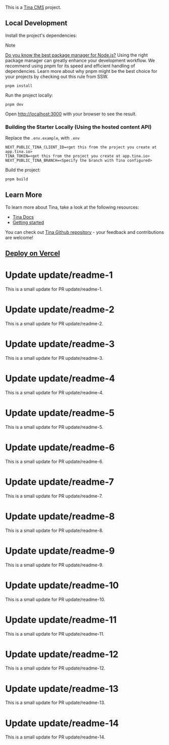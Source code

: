 This is a [Tina CMS](https://tina.io/) project.

## Local Development

Install the project's dependencies:

> [!NOTE]  
> [Do you know the best package manager for Node.js?](https://www.ssw.com.au/rules/best-package-manager-for-node/) Using the right package manager can greatly enhance your development workflow. We recommend using pnpm for its speed and efficient handling of dependencies. Learn more about why pnpm might be the best choice for your projects by checking out this rule from SSW.

```
pnpm install
```

Run the project locally:

```
pnpm dev
```

Open [http://localhost:3000](http://localhost:3000) with your browser to see the result.

### Building the Starter Locally (Using the hosted content API)

Replace the `.env.example`, with `.env`

```
NEXT_PUBLIC_TINA_CLIENT_ID=<get this from the project you create at app.tina.io>
TINA_TOKEN=<get this from the project you create at app.tina.io>
NEXT_PUBLIC_TINA_BRANCH=<Specify the branch with Tina configured>
```

Build the project:

```bash
pnpm build
```

## Learn More

To learn more about Tina, take a look at the following resources:

- [Tina Docs](https://tina.io/docs)
- [Getting started](https://tina.io/docs/setup-overview/)

You can check out [Tina Github repository](https://github.com/tinacms/tinacms) - your feedback and contributions are welcome!

## [Deploy on Vercel](https://tina.io/guides/tina-cloud/add-tinacms-to-existing-site/deployment/)
# Update update/readme-1
This is a small update for PR update/readme-1.
# Update update/readme-2
This is a small update for PR update/readme-2.
# Update update/readme-3
This is a small update for PR update/readme-3.
# Update update/readme-4
This is a small update for PR update/readme-4.
# Update update/readme-5
This is a small update for PR update/readme-5.
# Update update/readme-6
This is a small update for PR update/readme-6.
# Update update/readme-7
This is a small update for PR update/readme-7.
# Update update/readme-8
This is a small update for PR update/readme-8.
# Update update/readme-9
This is a small update for PR update/readme-9.
# Update update/readme-10
This is a small update for PR update/readme-10.
# Update update/readme-11
This is a small update for PR update/readme-11.
# Update update/readme-12
This is a small update for PR update/readme-12.
# Update update/readme-13
This is a small update for PR update/readme-13.
# Update update/readme-14
This is a small update for PR update/readme-14.

